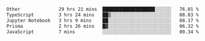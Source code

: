 <!--START_SECTION:waka-->

```txt
Other              29 hrs 21 mins  ███████████████████░░░░░░   76.01 %
TypeScript         3 hrs 24 mins   ██▒░░░░░░░░░░░░░░░░░░░░░░   08.83 %
Jupyter Notebook   3 hrs 9 mins    ██░░░░░░░░░░░░░░░░░░░░░░░   08.17 %
Prisma             2 hrs 26 mins   █▓░░░░░░░░░░░░░░░░░░░░░░░   06.32 %
JavaScript         7 mins          ░░░░░░░░░░░░░░░░░░░░░░░░░   00.34 %
```

<!--END_SECTION:waka--> 
 

